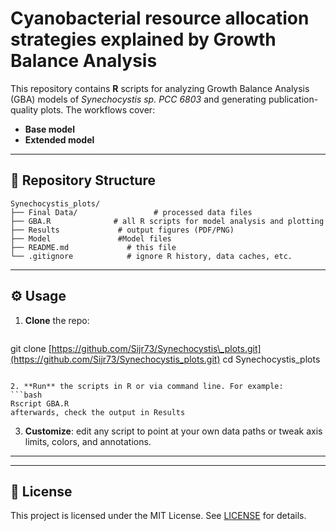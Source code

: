 # Cyanobacterial resource allocation strategies explained by Growth Balance Analysis

This repository contains **R** scripts for analyzing Growth Balance Analysis (GBA) models of *Synechocystis sp. PCC 6803* and generating publication-quality plots. The workflows cover:

- **Base model**
- **Extended model**

---

## 📂 Repository Structure

```
Synechocystis_plots/
├── Final Data/                 # processed data files
├── GBA.R              # all R scripts for model analysis and plotting
├── Results             # output figures (PDF/PNG)
├── Model               #Model files
├── README.md             # this file
└── .gitignore            # ignore R history, data caches, etc.
```

---

## ⚙️ Usage

1. **Clone** the repo:
   ```bash
   ```

git clone [https://github.com/Sijr73/Synechocystis\_plots.git](https://github.com/Sijr73/Synechocystis_plots.git) cd Synechocystis\_plots

````

2. **Run** the scripts in R or via command line. For example:
```bash
Rscript GBA.R
afterwards, check the output in Results
````

3. **Customize**: edit any script to point at your own data paths or tweak axis limits, colors, and annotations.

---


---

## 📄 License

This project is licensed under the MIT License. See [LICENSE](LICENSE) for details.



